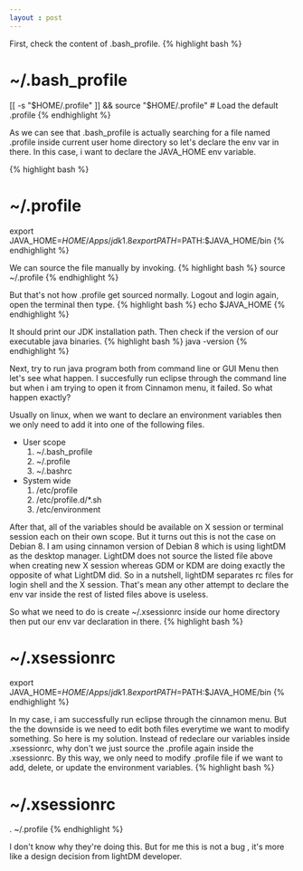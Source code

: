 ```yaml
---
layout : post
---
```


First, check the content of .bash_profile.
{% highlight bash %}
# ~/.bash_profile
[[ -s "$HOME/.profile" ]] && source "$HOME/.profile" # Load the default .profile
{% endhighlight %}

As we can see that .bash_profile is actually searching for a file named .profile inside current user home directory so let's declare the env var in there. In this case, i want to declare the JAVA_HOME env variable.

{% highlight bash %}
# ~/.profile
export JAVA_HOME=$HOME/Apps/jdk1.8
export PATH=$PATH:$JAVA_HOME/bin
{% endhighlight %}

We can source the file manually by invoking.
{% highlight bash %}
source ~/.profile
{% endhighlight %}

But that's not how .profile get sourced normally. Logout and login again, open the terminal then type.
{% highlight bash %}
echo $JAVA_HOME
{% endhighlight %}

It should print our JDK installation path. Then check if the version of our executable java binaries.
{% highlight bash %}
java -version
{% endhighlight %}

Next, try to run java program both from command line or GUI Menu then let's see what happen. I succesfully run eclipse through the command line but when i am trying to open it from Cinnamon menu, it failed. So what happen exactly?

Usually on linux, when we want to declare an environment variables then we only need to add it into one of the following files.

- User scope
    1. ~/.bash\_profile
    2. ~/.profile
    3. ~/.bashrc
- System wide
    1. /etc/profile
    2. /etc/profile.d/\*.sh
    3. /etc/environment 

After that, all of the variables should be available on X session or terminal session each on their own scope. But it turns out this is not the case on Debian 8. I am using cinnamon version of Debian 8 which is using lightDM as the desktop manager. LightDM does not source the listed file above when creating new X session whereas GDM or KDM are doing exactly the opposite of what LightDM did. So in a nutshell, lightDM separates rc files for login shell and the X session. That's mean any other attempt to declare the env var inside the rest of listed files above is useless. 

So what we need to do is create ~/.xsessionrc inside our home directory then put our env var declaration in there.
{% highlight bash %}
# ~/.xsessionrc
export JAVA_HOME=$HOME/Apps/jdk1.8
export PATH=$PATH:$JAVA_HOME/bin
{% endhighlight %}

In my case, i am successfully run eclipse through the cinnamon menu. But the the downside is we need to edit both files everytime we want to modify something. So here is my solution. Instead of redeclare our variables inside .xsessionrc, why don't we just source the .profile again inside the .xsessionrc. By this way, we only need to modify .profile file if we want to add, delete, or update the environment variables.
{% highlight bash %}
# ~/.xsessionrc
. ~/.profile
{% endhighlight %}

I don't know why they're doing this. But for me this is not a bug , it's more like a design decision from lightDM developer.
